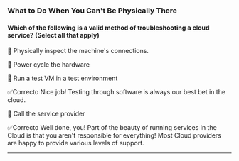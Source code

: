 ### What to Do When You Can't Be Physically There

#### Which of the following is a valid method of troubleshooting a cloud service? (Select all that apply)


🔲 Physically inspect the machine's connections.


🔲 Power cycle the hardware


🔳 Run a test VM in a test environment

  ✅Correcto
  Nice job! Testing through software is always our best bet in the cloud.


🔳 Call the service provider

  ✅Correcto
  Well done, you! Part of the beauty of running services in the Cloud is that you aren't responsible for everything! Most Cloud providers are happy to provide various levels of support.

----



